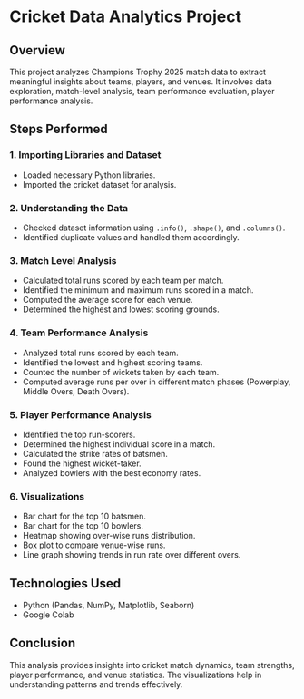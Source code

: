 # Cricket Data Analytics Project

## Overview
This project analyzes Champions Trophy 2025 match data to extract meaningful insights about teams, players, and venues. It involves data exploration, match-level analysis, team performance evaluation, player performance analysis.

## Steps Performed

### 1. Importing Libraries and Dataset
- Loaded necessary Python libraries.
- Imported the cricket dataset for analysis.

### 2. Understanding the Data
- Checked dataset information using `.info()`, `.shape()`, and `.columns()`.
- Identified duplicate values and handled them accordingly.

### 3. Match Level Analysis
- Calculated total runs scored by each team per match.
- Identified the minimum and maximum runs scored in a match.
- Computed the average score for each venue.
- Determined the highest and lowest scoring grounds.

### 4. Team Performance Analysis
- Analyzed total runs scored by each team.
- Identified the lowest and highest scoring teams.
- Counted the number of wickets taken by each team.
- Computed average runs per over in different match phases (Powerplay, Middle Overs, Death Overs).

### 5. Player Performance Analysis
- Identified the top run-scorers.
- Determined the highest individual score in a match.
- Calculated the strike rates of batsmen.
- Found the highest wicket-taker.
- Analyzed bowlers with the best economy rates.

### 6. Visualizations
- Bar chart for the top 10 batsmen.
- Bar chart for the top 10 bowlers.
- Heatmap showing over-wise runs distribution.
- Box plot to compare venue-wise runs.
- Line graph showing trends in run rate over different overs.

## Technologies Used
- Python (Pandas, NumPy, Matplotlib, Seaborn)
- Google Colab

## Conclusion
This analysis provides insights into cricket match dynamics, team strengths, player performance, and venue statistics. The visualizations help in understanding patterns and trends effectively.

